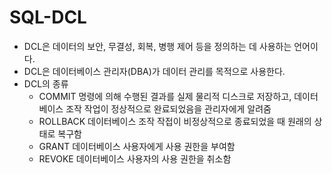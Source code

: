 # SQL-DCL
* DCL은 데이터의 보안, 무결성, 회복, 병행 제어 등을 정의하는 데 사용하는 언어이다.
* DCL은 데이터베이스 관리자(DBA)가 데이터 관리를 목적으로 사용한다.
* DCL의 종류
  * COMMIT
    명령에 의해 수행된 결과를 실제 물리적 디스크로 저장하고, 데이터베이스 조작 작업이 정상적으로 완료되었음을 관리자에게 알려줌
  * ROLLBACK
    데이터베이스 조작 작접이 비정상적으로 종료되었을 때 원래의 상태로 복구함
  * GRANT
    데이터베이스 사용자에게 사용 권한을 부여함
  * REVOKE
    데이터베이스 사용자의 사용 권한을 취소함
